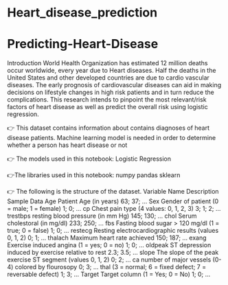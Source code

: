 # Heart_disease_prediction
# Predicting-Heart-Disease
Introduction
World Health Organization has estimated 12 million deaths occur worldwide, every year due to Heart diseases. Half the deaths in the United States and other developed countries are due to cardio vascular diseases. The early prognosis of cardiovascular diseases can aid in making decisions on lifestyle changes in high risk patients and in turn reduce the complications. This research intends to pinpoint the most relevant/risk factors of heart disease as well as predict the overall risk using logistic regression.

👉 This dataset contains information about contains diagnoses of heart disease patients. Machine learning model is needed in order to determine whether a person has heart disease or not

👉 The models used in this notebook:
Logistic Regression

👉The libraries used in this notebook:
numpy
pandas
sklearn 




👉 The following is the structure of the dataset.
Variable Name	Description	Sample Data
Age	Patient Age
(in years)	63; 37; ...
Sex	Gender of patient
(0 = male; 1 = female)	1; 0; ...
cp	Chest pain type
(4 values: 0, 1, 2, 3)	3; 1; 2; ...
trestbps	resting blood pressure
(in mm Hg)	145; 130; ...
chol	Serum cholestoral
(in mg/dl)	233; 250; ...
fbs	Fasting blood sugar > 120 mg/dl
(1 = true; 0 = false)	1; 0; ...
restecg	Resting electrocardiographic results
(values 0, 1, 2)	0; 1; ...
thalach	Maximum heart rate achieved	150; 187; ...
exang 	Exercise induced angina
(1 = yes; 0 = no)	1; 0; ...
oldpeak	ST depression induced by exercise relative to rest	2.3; 3.5; ...
slope	The slope of the peak exercise ST segment
(values 0, 1, 2)	0; 2; ...
ca	number of major vessels (0-4) colored by flourosopy	0; 3; ...
thal	(3 = normal; 6 = fixed defect; 7 = reversable defect)	1; 3; ...
Target	Target column
(1 = Yes; 0 = No)	1; 0; ...
